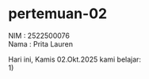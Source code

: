 # pertemuan-02
NIM : 2522500076<br>
Nama : Prita Lauren<br>

Hari ini, Kamis 02.Okt.2025 kami belajar:<br>
1) 